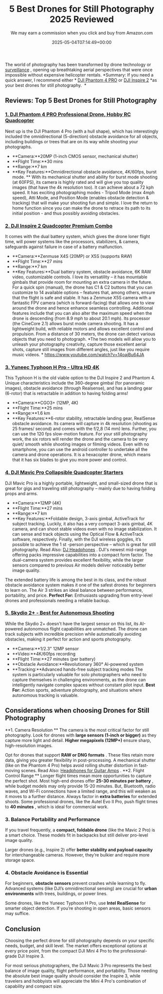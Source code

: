 ﻿---
author: We may earn a commission when you click and buy from Amazon.com
layout: post
title: 5 Best Drones for Still Photography 2025 Reviewed
date: '2025-05-04T07:14:49+00:00'
categories:
- Cameras
- Product Reviews
tags: []
slug: /best-drones-for-still-photography/
lastmod: 2025-05-07T12:21:23+03:00
---

The world of photography has been transformed by drone technology or
[surveillance](https://www.brookings.edu/research/drones-and-aerial-surveillance-considerations-for-legislatures/)
, opening up breathtaking aerial perspectives that were once impossible without expensive helicopter rentals.
*Summary: If you need a quick answer, I recommend either *
[DJI Phantom 4 PRO](https://www.amazon.com/dp/B08RCHDW96/?tag=p-policy-20)
or
[DJI Inspire 2](https://www.amazon.com/dp/B06X9DS9PH/?tag=p-policy-20)
*as your best drones for still photography.  *
## Reviews: Top 5 Best Drones for Still Photography
### [1. DJI Phantom 4 PRO Professional Drone, Hobby RC Quadcopter](https://www.amazon.com/dp/B08RCHDW96/?tag=p-policy-20)
Next up is the DJI Phantom 4 Pro (with a hull shape), which has interestingly included the omnidirectional (5-direction) obstacle avoidance for all objects, including buildings or trees that are on its way while shooting your photographs.
- **Camera:**20MP (1-inch CMOS sensor, mechanical shutter)
- **Flight Time:**30 mins
- **Range:**7 km
- **Key Features:**Omnidirectional obstacle avoidance, 4K/60fps, burst mode.
**
With its mechanical shutter and ability for burst mode shooting (at 60FPS), its camera is highly rated and will give you top quality images (that have the 4k resolution too). It can achieve about a 72 kph speed.
It has exciting photographing modes - Tripod Mode (max 4mph speed), Atti Mode, and Position Mode (enables obstacle detection & tracking) that will make your shooting fun and simple. I love the return to home function since you can make the drone to retrace its path to its initial position - and thus possibly avoiding obstacles.
### [2. DJI Inspire 2 Quadcopter Premium Combo](https://www.amazon.com/dp/B06X9DS9PH/?tag=p-policy-20)
It comes with the dual battery system, which gives the drone loner flight time, will power systems like the processors, stabilizers, & camera, safeguards against failure in case of a battery malfunction.
- **Camera:**Zenmuse X4S (20MP) or X5S (supports RAW)
- **Flight Time:**27 mins
- **Range:**7 km
- **Key Features:**Dual battery system, obstacle avoidance, 6K RAW video, customizable controls.
I love its versatility – it has mountable gimbals that provide room for mounting an extra camera in the future. For a quick spin (manual), the drone has C1 & C2 buttons that you can customize to 14 available options – features that, among others, ensure that the flight is safe and stable.
It has a Zenmuse X5S camera with a fantastic FPV camera (which is forward-facing) that allows one to view around the drone and hence enhance seamless controlling. Additional features include that you can also alter the maximum speed when the drone is descending (from 8.9 mph to about 20.1 mph).
Its processor (the CineCore 2.1) allows burst mode camera shooting. It has a lightweight build, with reliable motors and allows excellent control and propulsion. From a distance of 30 meters, the drone can detect various objects that you need to photograph.
*The two models will allow you to unleash your photography creativity, capture those excellent aerial shots, capture still images from different angles, just like you require music videos. *
https://www.youtube.com/watch?v=14oajBu64JA
### [3. Yuneec Typhoon H Pro - Ultra HD 4K](https://www.amazon.com/dp/B01MQDQ7WR/?tag=p-policy-20)
This Typhoon H is the old viable option to the DJI Inspire 2 and Phantom 4. Unique characteristics include the 360-degree gimbal (for panoramic images), obstacle avoidance (through Realsense), and has a landing gear (6-rotor) that is retractable in addition to having folding arms!
- **Camera:**CGO3+ (12MP, 4K)
- **Flight Time:**25 mins
- **Range:**1.6 km
- **Key Features:**6-rotor stability, retractable landing gear, RealSense obstacle avoidance.
Its camera will capture in 4k resolution (shooting as 25 frames/ second) and comes with the f/2,8 (14 mm) lens. Further, you can use the 120 fps slow-motion feature.
For your still photography work, the six rotors will render the drone and the camera to be very quiet/ smooth while shooting images or filming videos.
Even with no smartphone, you can use the android controller to undertake all the camera and drone operations. It is a hexacopter drone, which means that it has six blades to give you more power and control.
### [4. DJI Mavic Pro Collapsible Quadcopter Starters](https://www.amazon.com/dp/B01M3NTMJR/?tag=p-policy-20)
DJI Mavic Pro is a highly portable, lightweight, and small-sized drone that is great for gigs and traveling still photography – mainly due to having folding props and arms.
- **Camera:**12MP (4K)
- **Flight Time:**27 mins
- **Range:**7 km
- **Key Features:**Foldable design, 3-axis gimbal, ActiveTrack for subject tracking.
Luckily, it also has a very compact 3-axis gimbal, 4K camera, and can shoot stable videos even with no image stabilization. It can sense and track objects using the Optical Flow & ActiveTrack software, respectively.
Finally, with the DJI wireless goggles, it’s possible to achieve the 1
st
-person perspective – which is great for still photography. Read Also:
[DJ Headphones](https://pestpolicy.com/best-dj-headphones/)
.
DJI's newest mid-range offering packs impressive capabilities into a compact form factor. The dual-camera system provides excellent flexibility, while the larger sensors compared to previous Air models deliver noticeably better image quality.

The extended battery life is among the best in its class, and the robust obstacle avoidance system makes it one of the safest drones for beginners to learn on. The Air 3 strikes an ideal balance between performance, portability, and price.
**Perfect For:**
Enthusiasts upgrading from entry-level drones and professionals needing a reliable backup.
### [5. Skydio 2+ - Best for Autonomous Shooting](https://www.amazon.com/dp/B01M3NTMJR/?tag=p-policy-20)
While the Skydio 2+ doesn't have the largest sensor on this list, its AI-powered autonomous flight capabilities are unmatched. The drone can track subjects with incredible precision while automatically avoiding obstacles, making it perfect for action and sports photography.
- **Camera:**1/2.3" 12MP sensor
- **Video:**4K/60fps recording
- **Flight Time:**27 minutes (per battery)
- **Obstacle Avoidance:**Revolutionary 360° AI-powered system
- **Tracking:**Advanced hands-free subject tracking modes
The system is particularly valuable for solo photographers who need to capture themselves in challenging environments, as the drone can intelligently navigate complex spaces without constant pilot input.
**Best For:**
Action sports, adventure photography, and situations where autonomous tracking is valuable.
## Considerations when choosing Drones for Still Photography
**1. Camera Resolution **
The camera is the most critical factor for still photography. Look for drones with
**large sensors (1-inch or bigger)**
as they capture more light and detail.
**Higher megapixels (12MP+)**
ensure sharp, high-resolution images.

Opt for drones that support
**RAW or DNG formats**
. These files retain more data, giving you greater flexibility in post-processing. A mechanical shutter (like on the Phantom 4 Pro) helps avoid rolling shutter distortion in fast-moving scenes.
Read Also:
[Headphones for Guitar Amps](https://pestpolicy.com/best-headphones-for-guitar-amps/)
.
**2. Flight Control Range **
Longer flight times mean more opportunities to capture the perfect shot. Most high-end drones offer
**25-30 minutes per battery**
, while budget models may only provide 15-20 minutes.
But, Bluetooth, radio waves, and Wi-Fi connections have a limited range, and this will weaken as it moves to a further distance.
Always factor in
**extra batteries**
for extended shoots. Some professional drones, like the Autel Evo II Pro, push flight times to
**40 minutes**
, which is ideal for commercial work.
### **3. Balance Portability and Performance**
If you travel frequently, a
**compact, foldable drone**
(like the Mavic 2 Pro) is a smart choice. These models fit in backpacks but still deliver pro-level image quality.

Larger drones (e.g., Inspire 2) offer
**better stability and payload capacity**
for interchangeable cameras. However, they’re bulkier and require more storage space.
### **4. Obstacle Avoidance is Essential**
For beginners,
**obstacle sensors**
prevent crashes while learning to fly. Advanced systems (like DJI’s omnidirectional sensing) are crucial for
**urban environments**
with trees, buildings, or power lines.

Some drones, like the Yuneec Typhoon H Pro, use
**Intel RealSense**
for smarter object detection. If you’re shooting in open areas, basic sensors may suffice.
## Conclusion
Choosing the perfect drone for still photography depends on your specific needs, budget, and skill level. The market offers exceptional options at every price point, from the compact DJI Mini 4 Pro to the professional-grade DJI Inspire 3.

For most serious photographers, the DJI Mavic 3 Pro represents the best balance of image quality, flight performance, and portability. Those needing the absolute best image quality should consider the Inspire 3, while travelers and hobbyists will appreciate the Mini 4 Pro's combination of capability and compact size.